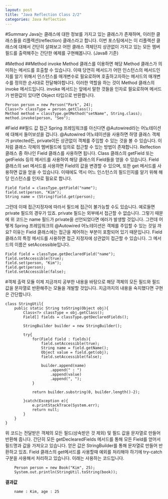 ```yaml
---
layout: post
title: "Java Reflection Class 2/2"
categories: Java Reflection
---
```


#Summary
Java는 클래스에 대한 정보를 가지고 있는 클래스가 존재하며, 이러한 클래스들을 리플렉션(reflection) 클래스라고 합니다. 이번 포스팅에서는 이 리플렉션 클래스에 대해서 간단히 살펴보고 어떤 클래스 객체던지 상관없이 가지고 있는 모든 멤버필드를 출력해주는 간단한 예제를 구현해봅니다. (Java8 기준)

#Method
##Method invoke
Method 클래스를 이용하면 해당 Method 클래스가 의미하는 메서드를 호출할 수 있습니다. 이때 당연히 메서드가 어떤 인스턴스의 메서드인지를 알기 위해서 인스턴스를 매개변수로 필요로하며 호출하고자하는 메서드의 매개변수를 정의한 순서대로 전달해야합니다. 이러한 역할을 하는 것이 Method 클래스의 invoke 메서드입니다. invoke 메서드는 앞에서 말한 것들을 인자로 필요로하며 메서드가 반환값이 있다면 Object 타입으로 반환합니다.

	Person person = new Person("Park", 24);
	Class<?> classType = person.getClass();
	Method method = classType.getMethod("setName", String.class);
	method.invoke(person, "Seo");
	
#Field
##필드 값 접근
Spring 프레임워크를 아신다면 @Autowired라는 어노테이션에 대해서 들어보셨을 겁니다. @Autowired 어노테이션을 사용하면 하댕 클래스 객체가 protected든, private이든 상관없이 객체를 주입할 수 있는 것을 볼 수 있습니다. 이처럼 클래스 각체의 멤버필드에 임의로 접근할 수 있는 방법이 존재합니다. Relfection 클래스 중 하나인 Field 클래스를 사용하면 됩니다. Class 클래스의 getField 또는 getFields 등의 메서드를 사용하여 해당 클래스의 Field들을 얻을 수 있습니다. Field 클래스의 set 메서드를 사용하면 Field의 값을 변경할 수 있으며, 또한 get 메서드를 사용하면 값을 얻을 수 있습니다. 이때에도 역시 어느 인스턴스의 필드인지를 알기 위해 해당 인스턴스를 인자로 필요로 합니다.

	Field field = classType.getField("name");
	field.set(person, "Kim");
	String name = (String)field.get(person);
 
그런데 이때 접근지정자에 따라서 필드에 접근이 불가능할 수도 있습니다. 예로들면 private 필드의 경우가 있죠. private 필드는 외부에서 접근할 수 없습니다. 그렇기 때문에 위 코드는 name 필드가 private을 선언되었다면 에러가 발생할 것입니다. 그런데 어떻게 Spring 프레임워크의 @Autowired 어노테이션은 객체를 주입할 수 있는 것일 까요? 이유는 Field 클래스에는 접근을 제어하는 부분이 포함되어 있기 때문입니다. Field 클래스의 특정 메서드를 사용하면 접근 지정자에 상관없이 접근할 수 있습니다. 그 메서드의 이름은 setAccessible입니다.

	Field field = classType.getDeclaredField("name");
	field.setAccessible(true);
	field.set(person, "Kim");
	field.get(person);
	field.setAccessible(false);


#객체 출력 모듈
이제 지금까지 공부한 내용을 바탕으로 해당 객체의 모든 필드와 필드 값을 문자열로 반환해주는 모듈을 개발할 것입니다. 지금까지의 내용을 숙지했다면 구현은 간단합니다.

	class StringUtil{
		public static String toString(Object obj){
			Class<?> classType = obj.getClass();
			Field[] fields = classType.getDeclaredFields();
			
			StringBuilder builder = new StringBuilder();
			
			try{
				for(Field field : fields){
					field.setAccessible(true);
					String name = field.getName();
					Object value = field.get(obj);
					field.setAccessible(false);
					
					builder.append(name)
						.append(" : ")
						.append(value)
						.append(", ");
				}
				
				return builder.substring(0, builder.length()-2);
				
			}catch(Exception e){
				e.printStackTrace(System.err);
				return null;
			}
		}
	}
	
위 코드는 전달받은 객체의 모든 필드(상속받은 것 제외) 및 필드 값을 문자열로 만들어 반환해 줍니다. 간단히 모든 getDeclearedFields 메서드를 통해 모든 Field를 얻어서 필드명과 값을 가져오고 있습니다. 얻은 값은 StringBuilder를 통해 문자열로 만들어 반환하고 있죠. Field 클래스의 get메서드를 사용할때 예외를 처리해야 하기에 try-catch 구분을 사용해서 처리하고 있습니다. 이래는 사용하는 코드입니다.

		Person person = new Book("Kim", 25);
		System.out.println(StringUtil.toString(book));
		
**결과값**
		
		name : Kim, age : 25
		
		